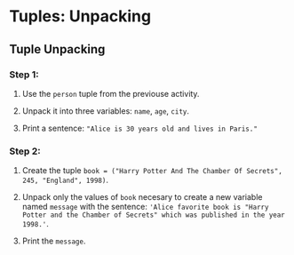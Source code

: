 Tuples: Unpacking
=================

Tuple Unpacking
---------------

### Step 1:

1.  Use the `person` tuple from the previouse activity.
    
2.  Unpack it into three variables: `name`, `age`, `city`.
    
3.  Print a sentence: `"Alice is 30 years old and lives in Paris."`
    

### Step 2: 

1.  Create the tuple `book = ("Harry Potter And The Chamber Of Secrets", 245, "England", 1998)`.
    
2.  Unpack only the values of `book` necesary to create a new variable named `message` with the sentence: `'Alice favorite book is "Harry Potter and the Chamber of Secrets" which was published in the year 1998.'`.
3.  Print the `message`.